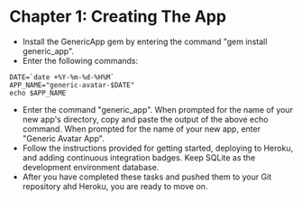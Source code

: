 # Chapter 1: Creating The App

* Install the GenericApp gem by entering the command "gem install generic_app".
* Enter the following commands:
```
DATE=`date +%Y-%m-%d-%H%M`
APP_NAME="generic-avatar-$DATE"
echo $APP_NAME
```
* Enter the command "generic_app".  When prompted for the name of your new app's directory, copy and paste the output of the above echo command.  When prompted for the name of your new app, enter "Generic Avatar App".
* Follow the instructions provided for getting started, deploying to Heroku, and adding continuous integration badges.  Keep SQLite as the development environment database.
* After you have completed these tasks and pushed them to your Git repository ahd Heroku, you are ready to move on.
